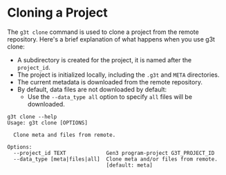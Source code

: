 
# Cloning a Project

The `g3t clone` command is used to clone a project from the remote repository. Here's a brief explanation of what happens when you use g3t clone:

* A subdirectory is created for the project, it is named after the `project_id`.
* The project is initialized locally, including the `.g3t` and `META` directories.
* The current metadata is downloaded from the remote repository.  
* By default, data files are not downloaded by default:
  * Use the `--data_type all` option to specify `all` files will be downloaded.

```shell
g3t clone --help
Usage: g3t clone [OPTIONS]

  Clone meta and files from remote.

Options:
  --project_id TEXT             Gen3 program-project G3T_PROJECT_ID
  --data_type [meta|files|all]  Clone meta and/or files from remote.
                                [default: meta]

```
